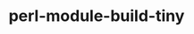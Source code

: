 ---
title: "perl-module-build-tiny"
layout: cache
categories: [package, develop-2023-06-25]
meta: {"versions": ["0.044"], "compilers": ["gcc@=7.3.1"], "oss": ["amzn2"], "platforms": ["linux"], "targets": ["aarch64", "neoverse_n1", "x86_64_v3"], "stacks": ["aws-ahug", "aws-ahug-aarch64", "root"], "num_specs": 3, "num_specs_by_stack": {"root": 3, "aws-ahug-aarch64": 2, "aws-ahug": 1}}
spec_details: [{"hash": "7xer7yzjryksgfv7tqkhipwvjr6f4dgw", "compiler": "gcc@=7.3.1", "versions": ["0.044"], "os": "amzn2", "platform": "linux", "target": "aarch64", "variants": ["build_system=perl"], "stacks": ["root", "aws-ahug-aarch64"], "size": "-", "tarball": "https://binaries.spack.io/releases/develop-2023-06-25/build_cache/linux-amzn2-aarch64/gcc-7.3.1/perl-module-build-tiny-0.044/linux-amzn2-aarch64-gcc-7.3.1-perl-module-build-tiny-0.044-7xer7yzjryksgfv7tqkhipwvjr6f4dgw.spack"}, {"hash": "dbmualwffjqwyxhg2coqtcl47yks4nka", "compiler": "gcc@=7.3.1", "versions": ["0.044"], "os": "amzn2", "platform": "linux", "target": "x86_64_v3", "variants": ["build_system=perl"], "stacks": ["aws-ahug", "root"], "size": "-", "tarball": "https://binaries.spack.io/releases/develop-2023-06-25/build_cache/linux-amzn2-x86_64_v3/gcc-7.3.1/perl-module-build-tiny-0.044/linux-amzn2-x86_64_v3-gcc-7.3.1-perl-module-build-tiny-0.044-dbmualwffjqwyxhg2coqtcl47yks4nka.spack"}, {"hash": "uhowmbt7wvrqbik2bztm5ffofqvwkh55", "compiler": "gcc@=7.3.1", "versions": ["0.044"], "os": "amzn2", "platform": "linux", "target": "neoverse_n1", "variants": ["build_system=perl"], "stacks": ["root", "aws-ahug-aarch64"], "size": "-", "tarball": "https://binaries.spack.io/releases/develop-2023-06-25/build_cache/linux-amzn2-neoverse_n1/gcc-7.3.1/perl-module-build-tiny-0.044/linux-amzn2-neoverse_n1-gcc-7.3.1-perl-module-build-tiny-0.044-uhowmbt7wvrqbik2bztm5ffofqvwkh55.spack"}]
---